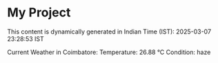 # My Project

This content is dynamically generated in Indian Time (IST): 2025-03-07 23:28:53 IST


Current Weather in Coimbatore:
Temperature: 26.88 °C
Condition: haze
